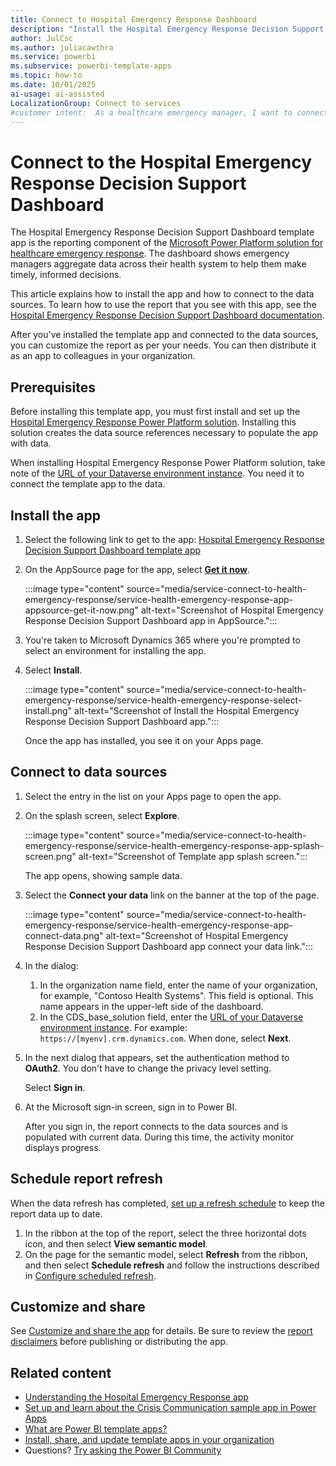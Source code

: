 ```yaml
---
title: Connect to Hospital Emergency Response Dashboard
description: "Install the Hospital Emergency Response Decision Support Dashboard template app and connect to your healthcare data. Get step-by-step setup instructions now."
author: JulCsc
ms.author: juliacawthra
ms.service: powerbi
ms.subservice: powerbi-template-apps
ms.topic: how-to
ms.date: 10/01/2025
ai-usage: ai-assisted
LocalizationGroup: Connect to services
#customer intent:  As a healthcare emergency manager, I want to connect to and use the Hospital Emergency Response Decision Support Dashboard so that I can make timely and informed decisions based on aggregate data across the health system.
---
```


# Connect to the Hospital Emergency Response Decision Support Dashboard

The Hospital Emergency Response Decision Support Dashboard template app is the reporting component of the [Microsoft Power Platform solution for healthcare emergency response](/powerapps/sample-apps/emergency-response/deploy-configure). The dashboard shows emergency managers aggregate data across their health system to help them make timely, informed decisions.

This article explains how to install the app and how to connect to the data sources. To learn how to use the report that you see with this app, see the [Hospital Emergency Response Decision Support Dashboard documentation](/powerapps/sample-apps/emergency-response/deploy-configure).

After you've installed the template app and connected to the data sources, you can customize the report as per your needs. You can then distribute it as an app to colleagues in your organization.

## Prerequisites

Before installing this template app, you must first install and set up the [Hospital Emergency Response Power Platform solution](/powerapps/sample-apps/emergency-response/deploy-configure). Installing this solution creates the data source references necessary to populate the app with data.

When installing Hospital Emergency Response Power Platform solution, take note of the [URL of your Dataverse environment instance](/powerapps/sample-apps/emergency-response/deploy-configure#publish-the-power-bi-dashboard). You need it to connect the template app to the data.

## Install the app

1. Select the following link to get to the app: [Hospital Emergency Response Decision Support Dashboard template app](https://appsource.microsoft.com/en-us/product/dynamics-365/mscrm.pphersapp)
1. On the AppSource page for the app, select [**Get it now**](https://appsource.microsoft.com/en-us/product/dynamics-365/mscrm.pphersapp).

    :::image type="content" source="media/service-connect-to-health-emergency-response/service-health-emergency-response-app-appsource-get-it-now.png" alt-text="Screenshot of Hospital Emergency Response Decision Support Dashboard app in AppSource.":::

1. You're taken to Microsoft Dynamics 365 where you're prompted to select an environment for installing the app.
1. Select **Install**.

    :::image type="content" source="media/service-connect-to-health-emergency-response/service-health-emergency-response-select-install.png" alt-text="Screenshot of Install the Hospital Emergency Response Decision Support Dashboard app.":::

    Once the app has installed, you see it on your Apps page.

## Connect to data sources

1. Select the entry in the list on your Apps page to open the app.
1. On the splash screen, select **Explore**.

   :::image type="content" source="media/service-connect-to-health-emergency-response/service-health-emergency-response-app-splash-screen.png" alt-text="Screenshot of Template app splash screen.":::

   The app opens, showing sample data.

1. Select the **Connect your data** link on the banner at the top of the page.

   :::image type="content" source="media/service-connect-to-health-emergency-response/service-health-emergency-response-app-connect-data.png" alt-text="Screenshot of Hospital Emergency Response Decision Support Dashboard app connect your data link.":::

1. In the dialog:
   1. In the organization name field, enter the name of your organization, for example, "Contoso Health Systems". This field is optional. This name appears in the upper-left side of the dashboard.
   1. In the CDS_base_solution field, enter the [URL of your Dataverse environment instance](/powerapps/sample-apps/emergency-response/deploy-configure#publish-the-power-bi-dashboard). For example: `https://[myenv].crm.dynamics.com`. When done, select **Next**.

1. In the next dialog that appears, set the authentication method to **OAuth2**. You don't have to change the privacy level setting.

   Select **Sign in**.

1. At the Microsoft sign-in screen, sign in to Power BI.

   After you sign in, the report connects to the data sources and is populated with current data. During this time, the activity monitor displays progress.

## Schedule report refresh

When the data refresh has completed, [set up a refresh schedule](../connect-data/refresh-scheduled-refresh.md) to keep the report data up to date.

1. In the ribbon at the top of the report, select the three horizontal dots icon, and then select **View semantic model**.
1. On the page for the semantic model, select **Refresh** from the ribbon, and then select **Schedule refresh** and follow the instructions described in [Configure scheduled refresh](../connect-data/refresh-scheduled-refresh.md).

## Customize and share

See [Customize and share the app](../connect-data/service-template-apps-install-distribute.md#customize-and-share-the-app) for details. Be sure to review the [report disclaimers](../create-reports/sample-covid-19-us.md#disclaimers) before publishing or distributing the app.

## Related content

- [Understanding the Hospital Emergency Response app](/powerapps/sample-apps/emergency-response/deploy-configure)
- [Set up and learn about the Crisis Communication sample app in Power Apps](/powerapps/maker/canvas-apps/sample-crisis-communication-app)
- [What are Power BI template apps?](../connect-data/service-template-apps-overview.md)
- [Install, share, and update template apps in your organization](../connect-data/service-template-apps-install-distribute.md)
- Questions? [Try asking the Power BI Community](https://community.powerbi.com/)
